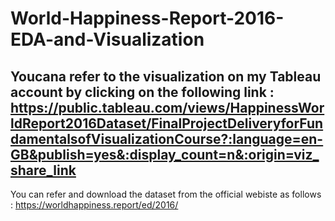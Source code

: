 # World-Happiness-Report-2016-EDA-and-Visualization

## Youcana refer to the visualization on my Tableau account by clicking on the following link : https://public.tableau.com/views/HappinessWorldReport2016Dataset/FinalProjectDeliveryforFundamentalsofVisualizationCourse?:language=en-GB&publish=yes&:display_count=n&:origin=viz_share_link

You can refer and download the dataset from the official webiste as follows : https://worldhappiness.report/ed/2016/
